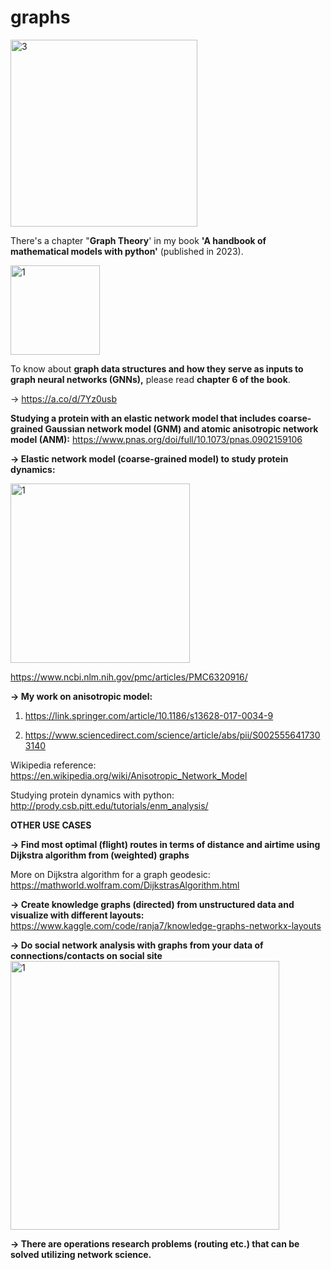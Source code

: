 # graphs

<img width="299" alt="3" src="https://github.com/ranja-sarkar/networks-graphs/assets/101544669/be422333-5db9-4afb-90c6-b2150109aef6">

There's a chapter "**Graph Theory**' in my book **'A handbook of mathematical models with python'** (published in 2023).

<img width="143" alt="1" src="https://github.com/ranja-sarkar/graphs/assets/101544669/d0e2580e-46d9-4c07-9311-937fa2966179">

To know about **graph data structures and how they serve as inputs to graph neural networks (GNNs),**  please read **chapter 6 of the book**.

-> https://a.co/d/7Yz0usb


**Studying a protein with an elastic network model that includes coarse-grained Gaussian network model (GNM) and atomic anisotropic network model (ANM):**
https://www.pnas.org/doi/full/10.1073/pnas.0902159106

**-> Elastic network model (coarse-grained model) to study protein dynamics:**

<img width="287" alt="1" src="https://github.com/ranja-sarkar/networks-graphs/assets/101544669/c5f569bd-69ef-42b9-aaf3-ec9d817d405c">

https://www.ncbi.nlm.nih.gov/pmc/articles/PMC6320916/


**-> My work on anisotropic model:**

1) https://link.springer.com/article/10.1186/s13628-017-0034-9
   
2) https://www.sciencedirect.com/science/article/abs/pii/S0025556417303140


Wikipedia reference: https://en.wikipedia.org/wiki/Anisotropic_Network_Model

Studying protein dynamics with python: http://prody.csb.pitt.edu/tutorials/enm_analysis/

**OTHER USE CASES**

**-> Find most optimal (flight) routes in terms of distance and airtime using Dijkstra algorithm from (weighted) graphs**

More on Dijkstra algorithm for a graph geodesic:
https://mathworld.wolfram.com/DijkstrasAlgorithm.html

**-> Create knowledge graphs (directed) from unstructured data and visualize with different layouts:**
https://www.kaggle.com/code/ranja7/knowledge-graphs-networkx-layouts

**-> Do social network analysis with graphs from your data of connections/contacts on social site**
<img width="430" alt="1" src="https://github.com/ranja-sarkar/graphs/assets/101544669/60548b7b-ca26-4129-a39f-53484fb5e415">



**-> There are operations research problems (routing etc.) that can be solved utilizing network science.**



